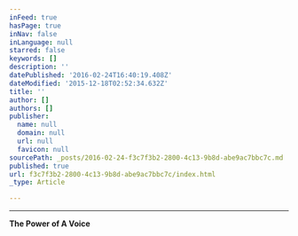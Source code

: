 ```yaml
---
inFeed: true
hasPage: true
inNav: false
inLanguage: null
starred: false
keywords: []
description: ''
datePublished: '2016-02-24T16:40:19.408Z'
dateModified: '2015-12-18T02:52:34.632Z'
title: ''
author: []
authors: []
publisher:
  name: null
  domain: null
  url: null
  favicon: null
sourcePath: _posts/2016-02-24-f3c7f3b2-2800-4c13-9b8d-abe9ac7bbc7c.md
published: true
url: f3c7f3b2-2800-4c13-9b8d-abe9ac7bbc7c/index.html
_type: Article

---
```

****

**The
Power of A Voice**